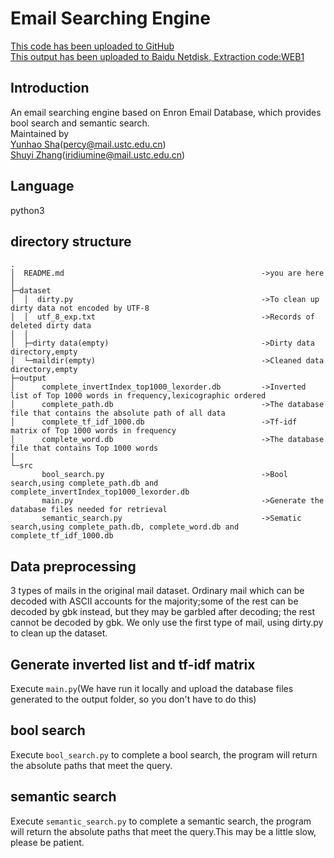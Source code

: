 # Email Searching Engine
[This code has been uploaded to GitHub](https://github.com/iridiumine/EmailSearchEngine)<br>
[This output has been uploaded to Baidu Netdisk, Extraction code:WEB1](https://pan.baidu.com/s/1CQxwJn8m3QDXwRNk8nx09g)<br>
## Introduction
An email searching engine based on Enron Email Database, which provides bool search and semantic search.<br>
Maintained by <br>
[Yunhao Sha](https://github.com/PercySHA/)([percy@mail.ustc.edu.cn](mailto:percy@mail.ustc.edu.cn))<br>
[Shuyi Zhang](https://github.com/iridiumine)([iridiumine@mail.ustc.edu.cn](mailto:iridiumine@mail.ustc.edu.cn))<br>
## Language
python3<br>

## directory structure
```log
.
│  README.md                                            ->you are here
│  
├─dataset                                               
│  │  dirty.py                                          ->To clean up dirty data not encoded by UTF-8
│  │  utf_8_exp.txt                                     ->Records of deleted dirty data
│  │                        
│  ├─dirty data(empty)                                  ->Dirty data directory,empty
│  └─maildir(empty)                                     ->Cleaned data directory,empty
├─output
│      complete_invertIndex_top1000_lexorder.db         ->Inverted list of Top 1000 words in frequency,lexicographic ordered
│      complete_path.db                                 ->The database file that contains the absolute path of all data
│      complete_tf_idf_1000.db                          ->Tf-idf matrix of Top 1000 words in frequency
│      complete_word.db                                 ->The database file that contains Top 1000 words
│      
└─src
       bool_search.py                                   ->Bool search,using complete_path.db and complete_invertIndex_top1000_lexorder.db
       main.py                                          ->Generate the database files needed for retrieval                                        
       semantic_search.py                               ->Sematic search,using complete_path.db, complete_word.db and complete_tf_idf_1000.db
```
## Data preprocessing
3 types of mails in the original mail dataset. Ordinary mail which can be decoded with ASCII accounts for the majority;some of the rest can be decoded by gbk instead, but they may be garbled after decoding; the rest cannot be decoded by gbk. We only use the first type of mail, using dirty.py to clean up the dataset.

## Generate inverted list and tf-idf matrix

Execute `main.py`(We have run it locally and upload the database files generated to the output folder, so you don't have to do this)

## bool search

Execute `bool_search.py` to complete a bool search, the program will return the absolute paths that meet the query.

## semantic search

Execute `semantic_search.py` to complete a semantic search, the program will return the absolute paths that meet the query.This may be a little slow, please be patient.
